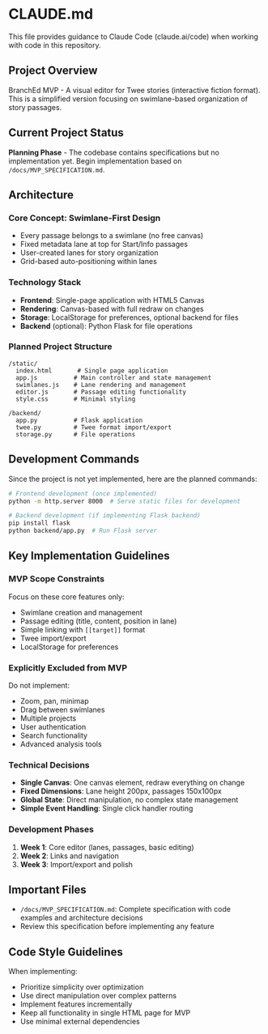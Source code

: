# CLAUDE.md

This file provides guidance to Claude Code (claude.ai/code) when working with code in this repository.

## Project Overview

BranchEd MVP - A visual editor for Twee stories (interactive fiction format). This is a simplified version focusing on swimlane-based organization of story passages.

## Current Project Status

**Planning Phase** - The codebase contains specifications but no implementation yet. Begin implementation based on `/docs/MVP_SPECIFICATION.md`.

## Architecture

### Core Concept: Swimlane-First Design
- Every passage belongs to a swimlane (no free canvas)
- Fixed metadata lane at top for Start/Info passages
- User-created lanes for story organization
- Grid-based auto-positioning within lanes

### Technology Stack
- **Frontend**: Single-page application with HTML5 Canvas
- **Rendering**: Canvas-based with full redraw on changes
- **Storage**: LocalStorage for preferences, optional backend for files
- **Backend** (optional): Python Flask for file operations

### Planned Project Structure
```
/static/
  index.html       # Single page application
  app.js          # Main controller and state management
  swimlanes.js    # Lane rendering and management
  editor.js       # Passage editing functionality
  style.css       # Minimal styling

/backend/
  app.py          # Flask application
  twee.py         # Twee format import/export
  storage.py      # File operations
```

## Development Commands

Since the project is not yet implemented, here are the planned commands:

```bash
# Frontend development (once implemented)
python -m http.server 8000  # Serve static files for development

# Backend development (if implementing Flask backend)
pip install flask
python backend/app.py  # Run Flask server
```

## Key Implementation Guidelines

### MVP Scope Constraints
Focus on these core features only:
- Swimlane creation and management
- Passage editing (title, content, position in lane)
- Simple linking with `[[target]]` format
- Twee import/export
- LocalStorage for preferences

### Explicitly Excluded from MVP
Do not implement:
- Zoom, pan, minimap
- Drag between swimlanes
- Multiple projects
- User authentication
- Search functionality
- Advanced analysis tools

### Technical Decisions
- **Single Canvas**: One canvas element, redraw everything on change
- **Fixed Dimensions**: Lane height 200px, passages 150x100px
- **Global State**: Direct manipulation, no complex state management
- **Simple Event Handling**: Single click handler routing

### Development Phases
1. **Week 1**: Core editor (lanes, passages, basic editing)
2. **Week 2**: Links and navigation
3. **Week 3**: Import/export and polish

## Important Files

- `/docs/MVP_SPECIFICATION.md`: Complete specification with code examples and architecture decisions
- Review this specification before implementing any feature

## Code Style Guidelines

When implementing:
- Prioritize simplicity over optimization
- Use direct manipulation over complex patterns
- Implement features incrementally
- Keep all functionality in single HTML page for MVP
- Use minimal external dependencies